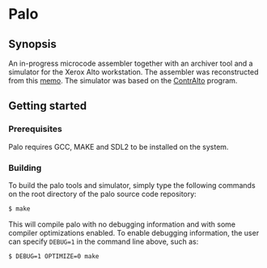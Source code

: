 # Palo

## Synopsis

An in-progress microcode assembler together with an archiver tool and a simulator for the Xerox Alto workstation. The assembler was reconstructed from this [memo](http://www.bitsavers.org/pdf/xerox/alto/memos_1974/Alto_Microassembler_Aug74.pdf). The simulator was based on the [ContrAlto](https://github.com/livingcomputermuseum/ContrAlto) program.

## Getting started

### Prerequisites

Palo requires GCC, MAKE and SDL2 to be installed on the system.

### Building

To build the palo tools and simulator, simply type the following commands on the root directory of the palo source code repository:

```sh
$ make
```

This will compile palo with no debugging information and with some compiler optimizations enabled. To enable debugging information, the user can specify `DEBUG=1` in the command line above, such as:

```sh
$ DEBUG=1 OPTIMIZE=0 make
```




